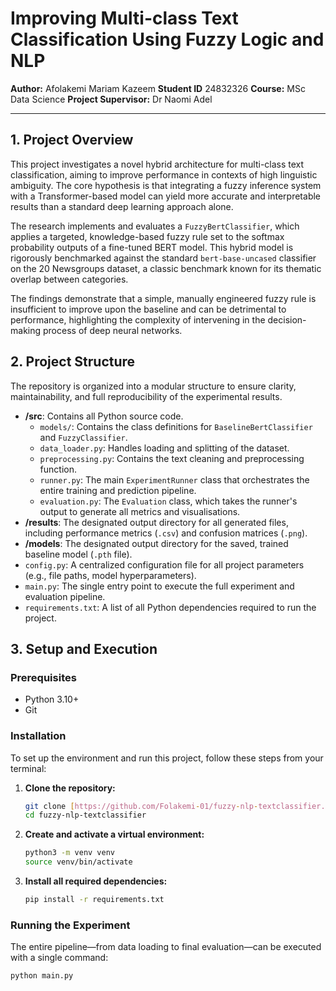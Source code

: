 # Improving Multi-class Text Classification Using Fuzzy Logic and NLP

**Author:** Afolakemi Mariam Kazeem
**Student ID** 24832326
**Course:** MSc Data Science
**Project Supervisor:** Dr Naomi Adel 


---

## 1. Project Overview

This project investigates a novel hybrid architecture for multi-class text classification, aiming to improve performance in contexts of high linguistic ambiguity. The core hypothesis is that integrating a fuzzy inference system with a Transformer-based model can yield more accurate and interpretable results than a standard deep learning approach alone.

The research implements and evaluates a `FuzzyBertClassifier`, which applies a targeted, knowledge-based fuzzy rule set to the softmax probability outputs of a fine-tuned BERT model. This hybrid model is rigorously benchmarked against the standard `bert-base-uncased` classifier on the 20 Newsgroups dataset, a classic benchmark known for its thematic overlap between categories.

The findings demonstrate that a simple, manually engineered fuzzy rule is insufficient to improve upon the baseline and can be detrimental to performance, highlighting the complexity of intervening in the decision-making process of deep neural networks.

## 2. Project Structure

The repository is organized into a modular structure to ensure clarity, maintainability, and full reproducibility of the experimental results.

-   **/src**: Contains all Python source code.
    -   `models/`: Contains the class definitions for `BaselineBertClassifier` and `FuzzyClassifier`.
    -   `data_loader.py`: Handles loading and splitting of the dataset.
    -   `preprocessing.py`: Contains the text cleaning and preprocessing function.
    -   `runner.py`: The main `ExperimentRunner` class that orchestrates the entire training and prediction pipeline.
    -   `evaluation.py`: The `Evaluation` class, which takes the runner's output to generate all metrics and visualisations.
-   **/results**: The designated output directory for all generated files, including performance metrics (`.csv`) and confusion matrices (`.png`).
-   **/models**: The designated output directory for the saved, trained baseline model (`.pth` file).
-   `config.py`: A centralized configuration file for all project parameters (e.g., file paths, model hyperparameters).
-   `main.py`: The single entry point to execute the full experiment and evaluation pipeline.
-   `requirements.txt`: A list of all Python dependencies required to run the project.

## 3. Setup and Execution

### Prerequisites
- Python 3.10+
- Git

### Installation
To set up the environment and run this project, follow these steps from your terminal:

1.  **Clone the repository:**
    ```bash
    git clone [https://github.com/Folakemi-01/fuzzy-nlp-textclassifier.git](https://github.com/Folakemi-01/fuzzy-nlp-textclassifier.git)
    cd fuzzy-nlp-textclassifier
    ```

2.  **Create and activate a virtual environment:**
    ```bash
    python3 -m venv venv
    source venv/bin/activate
    ```

3.  **Install all required dependencies:**
    ```bash
    pip install -r requirements.txt
    ```

### Running the Experiment
The entire pipeline—from data loading to final evaluation—can be executed with a single command:

```bash
python main.py